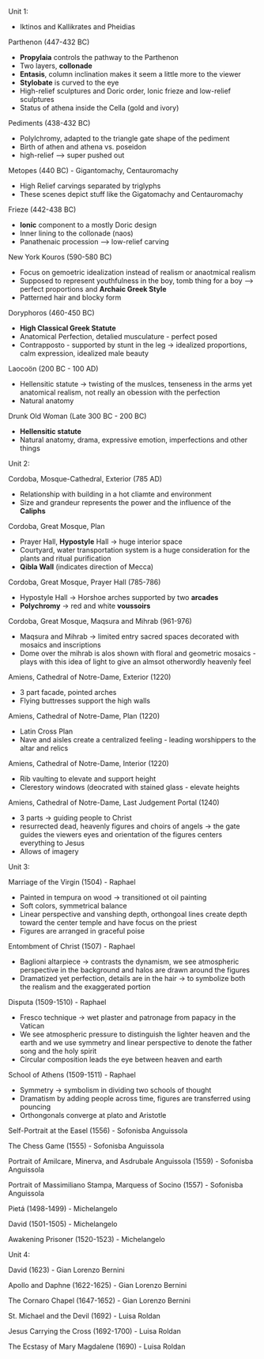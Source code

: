 Unit 1:

- Iktinos and Kallikrates and Pheidias

Parthenon (447-432 BC)

- **Propylaia** controls the pathway to the Parthenon
- Two layers, **collonade**
- **Entasis**, column inclination makes it seem a little more to the viewer
- **Stylobate** is curved to the eye
- High-relief sculptures and Doric order, Ionic frieze and low-relief sculptures
- Status of athena inside the Cella (gold and ivory)

Pediments (438-432 BC)

- Polylchromy, adapted to the triangle gate shape of the pediment
- Birth of athen and athena vs. poseidon
- high-relief --> super pushed out

Metopes (440 BC) - Gigantomachy, Centauromachy

- High Relief carvings separated by triglyphs
- These scenes depict stuff like the Gigatomachy and Centauromachy 

Frieze (442-438 BC)

- **Ionic** component to a mostly Doric design
- Inner lining to the collonade (naos)
- Panathenaic procession --> low-relief carving

New York Kouros (590-580 BC)

- Focus on gemoetric idealization instead of realism or anaotmical realism 
- Supposed to represent youthfulness in the boy, tomb thing for a boy --> perfect proportions and **Archaic Greek Style**
- Patterned hair and blocky form

Doryphoros (460-450 BC)

- **High Classical Greek Statute**
- Anatomical Perfection, detalied musculature - perfect posed
- Contrapposto - supported by stunt in the leg $\rightarrow$ idealized proportions, calm expression, idealized male beauty

Laocoön (200 BC - 100 AD)

- Hellensitic statute $\rightarrow$ twisting of the muslces, tenseness in the arms yet anatomical realism, not really an obession with the perfection
- Natural anatomy 

Drunk Old Woman (Late 300 BC - 200 BC)

- **Hellensitic statute**
- Natural anatomy, drama, expressive emotion, imperfections and other things



Unit 2:

Cordoba, Mosque-Cathedral, Exterior (785 AD)

- Relationship with building in a hot cliamte and environment
- Size and grandeur represents the power and the influence of the **Caliphs**

Cordoba, Great Mosque, Plan

- Prayer Hall, **Hypostyle** Hall $\rightarrow$ huge interior space
- Courtyard, water transportation system is a huge consideration for the plants and ritual purification
- **Qibla Wall** (indicates direction of Mecca)

Cordoba, Great Mosque, Prayer Hall (785-786)

- Hypostyle Hall $\rightarrow$ Horshoe arches supported by two **arcades** 
- **Polychromy** $\rightarrow$ red and white **voussoirs** 

Cordoba, Great Mosque,  Maqsura and Mihrab (961-976)

- Maqsura and Mihrab $\rightarrow$ limited entry sacred spaces decorated with mosaics and inscriptions
- Dome over the mihrab is alos shown with floral and geometric mosaics - plays with this idea of light to give an almsot otherwordly heavenly feel

Amiens, Cathedral of Notre-Dame, Exterior (1220)

- 3 part facade, pointed arches 
- Flying buttresses support the high walls

Amiens, Cathedral of Notre-Dame, Plan (1220)

- Latin Cross Plan
- Nave and aisles create a centralized feeling - leading worshippers to the altar and relics

Amiens, Cathedral of Notre-Dame, Interior (1220)

- Rib vaulting to elevate and support height
- Clerestory windows (deocrated with stained glass - elevate heights

Amiens, Cathedral of Notre-Dame, Last Judgement Portal (1240)

- 3 parts $\rightarrow$ guiding people to Christ
- resurrected dead, heavenly figures and choirs of angels $\rightarrow$ the gate guides the viewers eyes and orientation of the figures centers everything to Jesus
- Allows of imagery 



Unit 3:

Marriage of the Virgin (1504) - Raphael

- Painted in tempura on wood $\rightarrow$ transitioned ot oil painting
- Soft colors, symmetrical balance
- Linear perspective and vanshing depth, orthongoal lines create depth toward the center temple and have focus on the priest
- Figures are arranged in graceful poise

Entombment of Christ (1507) - Raphael

- Baglioni altarpiece $\rightarrow$ contrasts the dynamism, we see atmospheric perspective in the background and halos are drawn around the figures
- Dramatized yet perfection, details are in the hair $\rightarrow$ to symbolize both the realism and the exaggerated portion

Disputa (1509-1510) - Raphael

- Fresco technique $\rightarrow$ wet plaster and patronage from papacy in the Vatican
- We see atmospheric pressure to distinguish the lighter heaven and the earth and we use symmetry and linear perspective to denote the father song and the holy spirit
- Circular composition leads the eye between heaven and earth

School of Athens (1509-1511) - Raphael

- Symmetry $\rightarrow$ symbolism in dividing two schools of thought
- Dramatism by adding people across time, figures are transferred using pouncing
- Orthongonals converge at plato and Aristotle

Self-Portrait at the Easel (1556) - Sofonisba Anguissola

The Chess Game (1555) - Sofonisba Anguissola

Portrait of Amilcare, Minerva, and Asdrubale Anguissola (1559) - Sofonisba Anguissola

Portrait of Massimiliano Stampa, Marquess of Socino (1557) - Sofonisba Anguissola

Pietá (1498-1499) - Michelangelo

David (1501-1505) - Michelangelo

Awakening Prisoner (1520-1523) - Michelangelo



Unit 4:

David (1623) - Gian Lorenzo Bernini

Apollo and Daphne (1622-1625) - Gian Lorenzo Bernini

The Cornaro Chapel (1647-1652) - Gian Lorenzo Bernini

St. Michael and the Devil (1692) - Luisa Roldan

Jesus Carrying the Cross (1692-1700) - Luisa Roldan

The Ecstasy of Mary Magdalene (1690) - Luisa Roldan